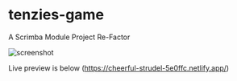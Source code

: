 # tenzies-game
A Scrimba Module Project Re-Factor

![screenshot](https://user-images.githubusercontent.com/95982650/209450006-f17b02e5-972a-43d5-894f-806cc293b517.png)

Live preview is below
(https://cheerful-strudel-5e0ffc.netlify.app/)
